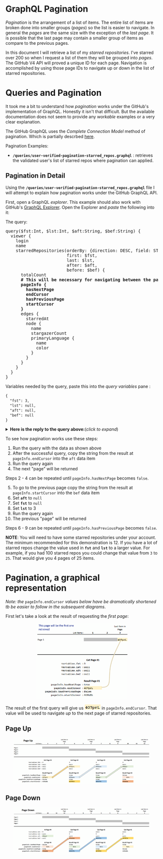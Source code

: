 # GraphQL Pagination

*Pagination* is the arrangement of a list of items. The entire list of items are broken done into smaller groups (*pages*) so the list is easier to navigate. In general the *pages* are the same size with the exception of the *last page*. It is possible that the last page may contain a smaller group of items as compare to the previous pages.

In this document I will retrieve a list of my *starred repositories*. I've starred over 200 so when I request a list of them they will be grouped into *pages*. The GitHub V4 API will proved a unique ID for each page. Navigation is accomplished by using those page IDs to navigate up or down in the list of starred repositories.

# Queries and Pagination

It took me a bit to understand how *pagination* works under the GitHub's implementation of GraphQL. Honestly it isn't that difficult. But the available documentation does not seem to provide any *workable* examples or a very clear explanation.

The GitHub GraphQL uses the *Complete Connection Model* method of pagination. Which is partially descrbed [here](https://graphql.github.io/learn/pagination/#complete-connection-model). 

Pagination Examples:

* **`/queries/user-verified-pagination-starred_repos.graphql`** : retrieves the validated user's list of starred repos where pagination can applied.

## Pagination in Detail

Using the **`/queries/user-verified-pagination-starred_repos.graphql`** file I will attempt to explain how pagination works under the GitHub GraphQL API.

First, open a GraphQL *explorer*. This example should also work with GitHub's [GraphQL Explorer](https://docs.github.com/en/free-pro-team@latest/graphql/overview/explorer). Open the Explorer and *paste* the following into it:

The query:

<pre>
query($fst:Int, $lst:Int, $aft:String, $bef:String) {
  viewer {
    login
    name
    starredRepositories(orderBy: {direction: DESC, field: STARRED_AT},
                        first: $fst,
                        last: $lst,
                        after: $aft,
                        before: $bef) {
      totalCount<strong>
      # This will be necessary for navigating between the pages.
      pageInfo {
        hasNextPage
        endCursor
        hasPreviousPage
        startCursor
      }</strong>
      edges {
        starredAt
        node {
          name
          stargazerCount
          primaryLanguage {
            name
            color
          }
        }
      }
    }
  }
}
</pre>

Variables needed by the query, paste this into the *query variables* pane :

```
{
  "fst": 3,
  "lst": null,
  "aft": null,
  "bef": null
}
```

<details>
<summary>
<strong>Here is the reply to the query above:</strong>(<i>click to expand</i>)
</summary>
<pre>
{
  "data": {
    "viewer": {
      "login": "jxmot",
      "name": "J.Motyl",
      "starredRepositories": {
        "totalCount": 279,<strong>
        "pageInfo": {
          "hasNextPage": true,
          "endCursor": "Y3Vyc29yOnYyOpK5MjAyMC0xMi0xNFQxMTo0Mjo0My0wNjowMM4O_J02",
          "hasPreviousPage": false,
          "startCursor": "Y3Vyc29yOnYyOpK5MjAyMC0xMi0xNlQxMzoyODoyMC0wNjowMM4PAfB-"
        },</strong>
        "edges": [
          {
            "starredAt": "2020-12-16T19:28:20Z",
            "node": {
              "name": "mermaid",
              "stargazerCount": 33444,
              "primaryLanguage": {
                "name": "JavaScript",
                "color": "#f1e05a"
              }
            }
          },
          {
            "starredAt": "2020-12-16T18:59:42Z",
            "node": {
              "name": "jscompress.com",
              "stargazerCount": 239,
              "primaryLanguage": {
                "name": "HTML",
                "color": "#e34c26"
              }
            }
          },
          {
            "starredAt": "2020-12-14T17:42:43Z",
            "node": {
              "name": "prettier",
              "stargazerCount": 38397,
              "primaryLanguage": {
                "name": "JavaScript",
                "color": "#f1e05a"
              }
            }
          }
        ]
      }
    }
  }
}

</pre>
</details>

To see how pagination works use these steps:

  1) Run the query with the data as shown above
  2) After the successful query, copy the string from the result at `pageInfo.endCursor` into the `aft` data item
  3) Run the query again
  4) The next "page" will be returned

  Steps 2 - 4 can be repeated until `pageInfo.hasNextPage` 
  becomes `false`.

  5) To go to the previous page copy the string from the result at `pageInfo.startCursor` into the `bef` data item
  6) Set **`aft`** to `null`
  7) Set **`fst`** to `null`
  8) Set **`lst`** to 3
  9) Run the query again
 10) The previous "page" will be returned

  Steps 6 - 9 can be repeated until `pageInfo.hasPreviousPage` becomes `false`.

**NOTE**: You will need to have some starred repositories under your account. The minimum recommended for this demonstration is 12. If you have a lot of starred repos change the value used in **`fst`** and **`lst`** to a larger value. For example, if you had 100 starred repos you could change that value from `3` to `25`. That would give you 4 pages of 25 items.

# Pagination, a graphical representation

*Note: the* `pageInfo.endCursor` *values below have be dramatically shortened tb be easier to follow in the subsequent diagrams*. 

First let's take a look at the result of requesting the *first page*:

<p align="center">
  <img src="./single-page.png" alt="" txt="" width="60%">
</p>

The result of the first query will give us <img src="./endcursor.png" alt="" txt="" width=""> in `pageInfo.endCursor`. That value will be used to navigate *up* to the next page of starred repositories.

## Page Up

<p align="center">
  <img src="./pagination-up.png" alt="" txt="" width="90%">
</p>

## Page Down

<p align="center">
  <img src="./pagination-down.png" alt="" txt="" width="90%">
</p>


